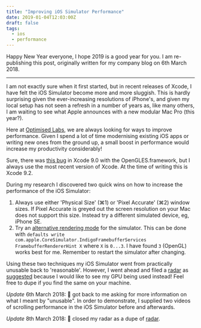 ```yaml
---
title: "Improving iOS Simulator Performance"
date: 2019-01-04T12:03:00Z
draft: false
tags: 
  - ios
  - performance
---
```


Happy New Year everyone, I hope 2019 is a good year for you. I am re-publishing this post, originally written for my company blog on 6th March 2018.

---

I am not exactly sure when it first started, but in recent releases of Xcode, I have felt the iOS Simulator become more and more sluggish. This is hardly surprising given the ever-increasing resolutions of iPhone's, and given my local setup has not seen a refresh in a number of years as, like many others, I am waiting to see what Apple announces with a new modular Mac Pro (this year?).

Here at [Optimised Labs](https://www.optimisedlabs.com), we are always looking for ways to improve performance. Given I spend a lot of time modernising existing iOS apps or writing new ones from the ground up, a small boost in performance would increase my productivity considerably!

Sure, there was [this bug](https://forums.developer.apple.com/message/262835#262835) in Xcode 9.0 with the OpenGLES.framework, but I always use the most recent version of Xcode. At the time of writing this is Xcode 9.2.

During my research I discovered two quick wins on how to increase the performance of the iOS Simulator:

1. Always use either 'Physical Size' (⌘1) or 'Pixel Accurate' (⌘2) window sizes. If Pixel Accurate is greyed out the screen resolution on your Mac does not support this size. Instead try a different simulated device, eg, iPhone SE.
2. Try an [alternative rendering mode](https://forums.developer.apple.com/message/253762#253762) for the simulator. This can be done with `defaults write com.apple.CoreSimulator.IndigoFramebufferServices FramebufferRendererHint X` where `X` is `0...3`. I have found `3` (OpenGL) works best for me. Remember to restart the simulator after changing.

Using these two techniques my iOS Simulator went from practically unusable back to 'reasonable'. However, I went ahead and filed a [radar](rdar://problem/38136193) as [suggested](https://forums.developer.apple.com/message/268880#268880) because I would like to see my GPU being used instead! Feel free to dupe if you find the same on your machine.

*Update* 6th March 2018:  got back to me asking for more information on what I meant by "unusable". In order to demonstrate, I supplied two videos of scrolling performance in the iOS Simulator before and afterwards.

*Update* 8th March 2018:  closed my radar as a dupe of [radar](rdar://problem/18430676).
